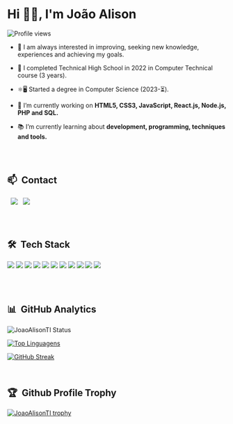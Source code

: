 

<h1 align="left">Hi 👋🏽, I'm João Alison</h1>
<p align="left"> <img src="https://komarev.com/ghpvc/?username=JoaoAlisonTI&color=blue" alt="Profile views" /> </p>

- 🚀 I am always interested in improving, seeking new knowledge, experiences and achieving my goals.

- 🏫 I completed Technical High School in 2022 in Computer Technical course (3 years).

- ⚛️🖥️ Started a degree in Computer Science (2023-⏳).

- 🔭 I’m currently working on **HTML5, CSS3, JavaScript, React.js, Node.js, PHP and SQL.**

- 📚 I’m currently learning about **development, programming, techniques and tools.**

</br></br>

## 📫 &nbsp;Contact

<p align="left">
&nbsp;&nbsp;<a href="https://www.linkedin.com/in/joão-alison-de-sousa-martins-139b21238" target="_blank"><img align="center" src="https://img.shields.io/badge/LinkedIn-0077B5?style=for-the-badge&logo=linkedin&logoColor=white" /></a>&nbsp;&nbsp;
<a href="https://www.instagram.com/joao_alison_23/" target="_blank"><img align="center" src="https://img.shields.io/badge/Instagram-E4405F?style=for-the-badge&logo=instagram&logoColor=white" /></a>
</p>

</br></br>

## 🛠️ &nbsp;Tech Stack

<p align="left">
<img src="https://img.shields.io/badge/HTML5-E34F26?style=for-the-badge&logo=html5&logoColor=white" />
<img src="https://img.shields.io/badge/CSS3-1572B6?style=for-the-badge&logo=css3&logoColor=white" />
<img src="https://img.shields.io/badge/JavaScript-323330?style=for-the-badge&logo=javascript&logoColor=F7DF1E" />
<img src="https://img.shields.io/badge/React-20232A?style=for-the-badge&logo=react&logoColor=61DAFB" />
<img src="https://img.shields.io/badge/Node.js-339933?style=for-the-badge&logo=nodedotjs&logoColor=white" />
<img src="https://img.shields.io/badge/npm-CB3837?style=for-the-badge&logo=npm&logoColor=white" />
<img src="https://img.shields.io/badge/PHP-777BB4?style=for-the-badge&logo=php&logoColor=white" />
<img src="https://img.shields.io/badge/MySQL-005C84?style=for-the-badge&logo=mysql&logoColor=white" />
<img src="https://img.shields.io/badge/Bootstrap-563D7C?style=for-the-badge&logo=bootstrap&logoColor=white" />
<img src="https://img.shields.io/badge/GIT-E44C30?style=for-the-badge&logo=git&logoColor=white" />
<img src="https://img.shields.io/badge/GitHub-100000?style=for-the-badge&logo=github&logoColor=white" />



</br></br>

## 📊  &nbsp;GitHub Analytics


![JoaoAlisonTI Status](https://github-readme-stats.vercel.app/api?username=JoaoAlisonTI&show_icons=true&theme=radical)

[![Top Linguagens](https://github-readme-stats.vercel.app/api/top-langs/?username=JoaoAlisonTI&layout=compact&theme=radical)](https://github.com/anuraghazra/github-readme-stats)

[![GitHub Streak](https://streak-stats.demolab.com/?user=JoaoAlisonTI&theme=radical)](https://git.io/streak-stats)

<br />

## 🏆 &nbsp;Github Profile Trophy

[![JoaoAlisonTI trophy](https://github-profile-trophy.vercel.app/?username=JoaoAlisonTI&theme=radical)](https://github.com/ryo-ma/github-profile-trophy)

<br />
